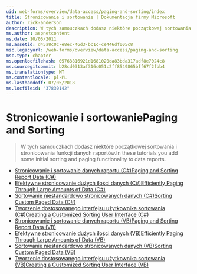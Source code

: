 ```yaml
---
uid: web-forms/overview/data-access/paging-and-sorting/index
title: Stronicowanie i sortowanie | Dokumentacja firmy Microsoft
author: rick-anderson
description: W tych samouczkach dodasz niektóre początkowej sortowania i stronicowania funkcji danych raportów.
ms.author: aspnetcontent
ms.date: 10/05/2011
ms.assetid: d45a8c0c-e8ec-46d3-bc1c-ce446df005c8
msc.legacyurl: /web-forms/overview/data-access/paging-and-sorting
msc.type: chapter
ms.openlocfilehash: 05763816921d1681020da83bda317adf8e7024c8
ms.sourcegitcommit: b28cd0313af316c051c2ff8549865bff67f2fbb4
ms.translationtype: MT
ms.contentlocale: pl-PL
ms.lasthandoff: 07/05/2018
ms.locfileid: "37830142"
---
```

<a name="paging-and-sorting"></a><span data-ttu-id="05b63-103">Stronicowanie i sortowanie</span><span class="sxs-lookup"><span data-stu-id="05b63-103">Paging and Sorting</span></span>
====================
> <span data-ttu-id="05b63-104">W tych samouczkach dodasz niektóre początkowej sortowania i stronicowania funkcji danych raportów.</span><span class="sxs-lookup"><span data-stu-id="05b63-104">In these tutorials you add some initial sorting and paging functionality to data reports.</span></span>


- [<span data-ttu-id="05b63-105">Stronicowanie i sortowanie danych raportu (C#)</span><span class="sxs-lookup"><span data-stu-id="05b63-105">Paging and Sorting Report Data (C#)</span></span>](paging-and-sorting-report-data-cs.md)
- [<span data-ttu-id="05b63-106">Efektywne stronicowanie dużych ilości danych (C#)</span><span class="sxs-lookup"><span data-stu-id="05b63-106">Efficiently Paging Through Large Amounts of Data (C#)</span></span>](efficiently-paging-through-large-amounts-of-data-cs.md)
- [<span data-ttu-id="05b63-107">Sortowanie niestandardowo stronicowanych danych (C#)</span><span class="sxs-lookup"><span data-stu-id="05b63-107">Sorting Custom Paged Data (C#)</span></span>](sorting-custom-paged-data-cs.md)
- [<span data-ttu-id="05b63-108">Tworzenie dostosowanego interfejsu użytkownika sortowania (C#)</span><span class="sxs-lookup"><span data-stu-id="05b63-108">Creating a Customized Sorting User Interface (C#)</span></span>](creating-a-customized-sorting-user-interface-cs.md)
- [<span data-ttu-id="05b63-109">Stronicowanie i sortowanie danych raportu (VB)</span><span class="sxs-lookup"><span data-stu-id="05b63-109">Paging and Sorting Report Data (VB)</span></span>](paging-and-sorting-report-data-vb.md)
- [<span data-ttu-id="05b63-110">Efektywne stronicowanie dużych ilości danych (VB)</span><span class="sxs-lookup"><span data-stu-id="05b63-110">Efficiently Paging Through Large Amounts of Data (VB)</span></span>](efficiently-paging-through-large-amounts-of-data-vb.md)
- [<span data-ttu-id="05b63-111">Sortowanie niestandardowo stronicowanych danych (VB)</span><span class="sxs-lookup"><span data-stu-id="05b63-111">Sorting Custom Paged Data (VB)</span></span>](sorting-custom-paged-data-vb.md)
- [<span data-ttu-id="05b63-112">Tworzenie dostosowanego interfejsu użytkownika sortowania (VB)</span><span class="sxs-lookup"><span data-stu-id="05b63-112">Creating a Customized Sorting User Interface (VB)</span></span>](creating-a-customized-sorting-user-interface-vb.md)
